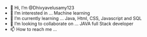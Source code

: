 - 👋 Hi, I’m @Dhivyavelusamy123
- 👀 I’m interested in ...  Machine learning
- 🌱 I’m currently learning ... Java, Html, CSS, Javascript and SQL 
- 💞️ I’m looking to collaborate on ... JAVA full Stack developer
- 📫 How to reach me ... 

<!---
Dhivyavelusamy123/Dhivyavelusamy123 is a ✨ special ✨ repository because its `README.md` (this file) appears on your GitHub profile.
You can click the Preview link to take a look at your changes.
--->

